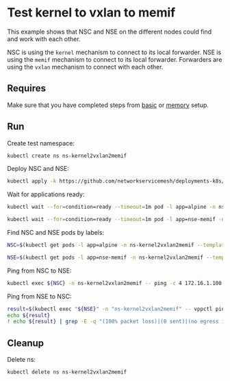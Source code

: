 # Test kernel to vxlan to memif

This example shows that NSC and NSE on the different nodes could find and work with each other.

NSC is using the `kernel` mechanism to connect to its local forwarder.
NSE is using the `memif` mechanism to connect to its local forwarder.
Forwarders are using the `vxlan` mechanism to connect with each other.

## Requires

Make sure that you have completed steps from [basic](../../basic) or [memory](../../memory) setup.

## Run

Create test namespace:
```bash
kubectl create ns ns-kernel2vxlan2memif
```

Deploy NSC and NSE:
```bash
kubectl apply -k https://github.com/networkservicemesh/deployments-k8s/examples/use-cases/Kernel2Vxlan2Memif?ref=653902d4cedb12761f019055bb0d9d28db9c5f7f
```

Wait for applications ready:
```bash
kubectl wait --for=condition=ready --timeout=1m pod -l app=alpine -n ns-kernel2vxlan2memif
```
```bash
kubectl wait --for=condition=ready --timeout=1m pod -l app=nse-memif -n ns-kernel2vxlan2memif
```

Find NSC and NSE pods by labels:
```bash
NSC=$(kubectl get pods -l app=alpine -n ns-kernel2vxlan2memif --template '{{range .items}}{{.metadata.name}}{{"\n"}}{{end}}')
```
```bash
NSE=$(kubectl get pods -l app=nse-memif -n ns-kernel2vxlan2memif --template '{{range .items}}{{.metadata.name}}{{"\n"}}{{end}}')
```

Ping from NSC to NSE:
```bash
kubectl exec ${NSC} -n ns-kernel2vxlan2memif -- ping -c 4 172.16.1.100
```

Ping from NSE to NSC:
```bash
result=$(kubectl exec "${NSE}" -n "ns-kernel2vxlan2memif" -- vppctl ping 172.16.1.101 repeat 4)
echo ${result}
! echo ${result} | grep -E -q "(100% packet loss)|(0 sent)|(no egress interface)"
```

## Cleanup

Delete ns:
```bash
kubectl delete ns ns-kernel2vxlan2memif
```
